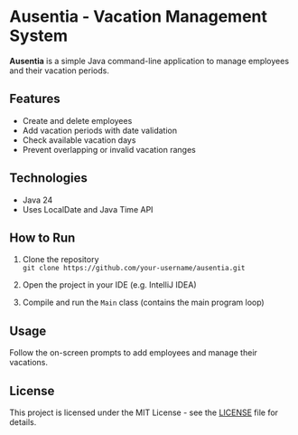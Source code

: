# Ausentia - Vacation Management System

**Ausentia** is a simple Java command-line application to manage employees and their vacation periods.

## Features

- Create and delete employees
- Add vacation periods with date validation
- Check available vacation days
- Prevent overlapping or invalid vacation ranges

## Technologies

- Java 24
- Uses LocalDate and Java Time API

## How to Run

1. Clone the repository  
   `git clone https://github.com/your-username/ausentia.git`

2. Open the project in your IDE (e.g. IntelliJ IDEA)

3. Compile and run the `Main` class (contains the main program loop)

## Usage

Follow the on-screen prompts to add employees and manage their vacations.

## License

This project is licensed under the MIT License - see the [LICENSE](LICENSE) file for details.
